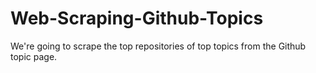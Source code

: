 # Web-Scraping-Github-Topics
We're going to scrape the top repositories of top topics from the Github topic page.
